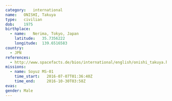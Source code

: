 ```yaml
---
category:	international
name:	ONISHI, Takuya
type:	civilian
dob:	1975
birthplace:
  - name:	Nerima, Tokyo, Japan
    latitude:	35.7356222
    longitude:	139.6516583
country:
  - JPN
references:
  - http://www.spacefacts.de/bios/international/english/onishi_takuya.htm
missions:
  - name: Soyuz MS-01
    time_start:   2016-07-07T01:36:40Z
    time_end:     2016-10-30T03:58Z
evas:
gender:	Male
---
```

